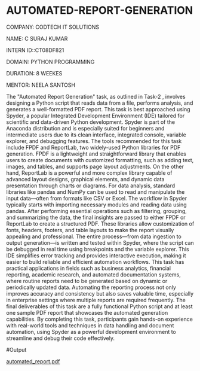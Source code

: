 # AUTOMATED-REPORT-GENERATION

COMPANY: CODTECH IT SOLUTIONS

NAME: C SURAJ KUMAR

INTERN ID::CT08DF821

DOMAIN: PYTHON PROGRAMMING

DURATION: 8 WEEKES

MENTOR: NEELA SANTOSH

The "Automated Report Generation" task, as outlined in Task-2 , involves designing a Python script that reads data from a file, performs analysis, and generates a well-formatted PDF report. This task is best approached using Spyder, a popular Integrated Development Environment (IDE) tailored for scientific and data-driven Python development. Spyder is part of the Anaconda distribution and is especially suited for beginners and intermediate users due to its clean interface, integrated console, variable explorer, and debugging features. The tools recommended for this task include FPDF and ReportLab, two widely-used Python libraries for PDF generation. FPDF is a lightweight and straightforward library that enables users to create documents with customized formatting, such as adding text, images, and tables, and supports page layout adjustments. On the other hand, ReportLab is a powerful and more complex library capable of advanced layout designs, graphical elements, and dynamic data presentation through charts or diagrams. For data analysis, standard libraries like pandas and NumPy can be used to read and manipulate the input data—often from formats like CSV or Excel. The workflow in Spyder typically starts with importing necessary modules and reading data using pandas. After performing essential operations such as filtering, grouping, and summarizing the data, the final insights are passed to either FPDF or ReportLab to create a structured PDF. These libraries allow customization of fonts, headers, footers, and table layouts to make the report visually appealing and professional. The entire process—from data ingestion to output generation—is written and tested within Spyder, where the script can be debugged in real time using breakpoints and the variable explorer. This IDE simplifies error tracking and provides interactive execution, making it easier to build reliable and efficient automation workflows. This task has practical applications in fields such as business analytics, financial reporting, academic research, and automated documentation systems, where routine reports need to be generated based on dynamic or periodically updated data. Automating the reporting process not only improves accuracy and consistency but also saves valuable time, especially in enterprise settings where multiple reports are required frequently. The final deliverables of this task are a fully functional Python script and at least one sample PDF report that showcases the automated generation capabilities. By completing this task, participants gain hands-on experience with real-world tools and techniques in data handling and document automation, using Spyder as a powerful development environment to streamline and debug their code effectively.

#Output

[automated_report.pdf](https://github.com/user-attachments/files/21334220/automated_report.pdf)

